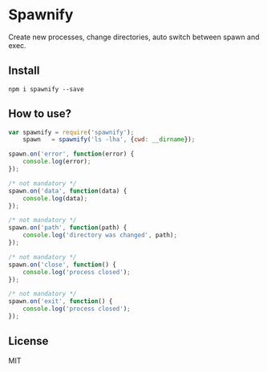 # Spawnify

Create new processes, change directories, auto switch between spawn and exec.

## Install

```
npm i spawnify --save
```

## How to use?

```js
var spawnify = require('spawnify');
    spawn   = spawnify('ls -lha', {cwd: __dirname});

spawn.on('error', function(error) {
    console.log(error);
});

/* not mandatory */
spawn.on('data', function(data) {
    console.log(data);
});

/* not mandatory */
spawn.on('path', function(path) {
    console.log('directory was changed', path);
});

/* not mandatory */
spawn.on('close', function() {
    console.log('process closed');
});

/* not mandatory */
spawn.on('exit', function() {
    console.log('process closed');
});

```

## License

MIT
